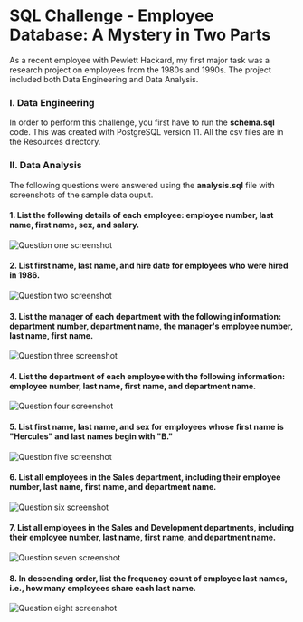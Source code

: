 # SQL Challenge - Employee Database: A Mystery in Two Parts

As a recent employee with Pewlett Hackard, my first major task was a research project on employees from the 1980s and 1990s. The project included both Data Engineering and Data Analysis.

### I. Data Engineering
In order to perform this challenge, you first have to run the **schema.sql** code. This was created with PostgreSQL version 11. All the csv files are in the Resources directory.

### II. Data Analysis
The following questions were answered using the **analysis.sql** file with screenshots of the sample data ouput.
#### 1. List the following details of each employee: employee number, last name, first name, sex, and salary.

![Question one screenshot](https://github.com/Corters22/sql-challenge/blob/main/Images/Q1.JPG)

#### 2. List first name, last name, and hire date for employees who were hired in 1986.

![Question two screenshot](https://github.com/Corters22/sql-challenge/blob/main/Images/Q2.JPG)

#### 3. List the manager of each department with the following information: department number, department name, the manager's employee number, last name, first name.

![Question three screenshot](https://github.com/Corters22/sql-challenge/blob/main/Images/Q3.JPG)

#### 4. List the department of each employee with the following information: employee number, last name, first name, and department name.

![Question four screenshot](https://github.com/Corters22/sql-challenge/blob/main/Images/Q4.JPG)

#### 5. List first name, last name, and sex for employees whose first name is "Hercules" and last names begin with "B."

![Question five screenshot](https://github.com/Corters22/sql-challenge/blob/main/Images/Q5.JPG)

#### 6. List all employees in the Sales department, including their employee number, last name, first name, and department name.

![Question six screenshot](https://github.com/Corters22/sql-challenge/blob/main/Images/Q6.JPG)

#### 7. List all employees in the Sales and Development departments, including their employee number, last name, first name, and department name.

![Question seven screenshot](https://github.com/Corters22/sql-challenge/blob/main/Images/Q7.JPG)

#### 8. In descending order, list the frequency count of employee last names, i.e., how many employees share each last name.

![Question eight screenshot](https://github.com/Corters22/sql-challenge/blob/main/Images/Q8.JPG)

